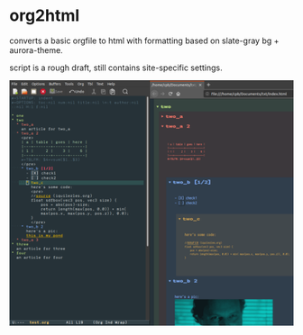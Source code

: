 # org2html

converts a basic orgfile to html with formatting based on slate-gray bg + aurora-theme.

script is a rough draft, still contains site-specific settings.

![](/org2html_screenie.png?raw=true)
